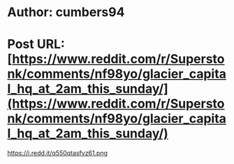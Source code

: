# Author: cumbers94
# Post URL: [https://www.reddit.com/r/Superstonk/comments/nf98yo/glacier_capital_hq_at_2am_this_sunday/](https://www.reddit.com/r/Superstonk/comments/nf98yo/glacier_capital_hq_at_2am_this_sunday/)


https://i.redd.it/q550qtasfvz61.png